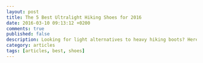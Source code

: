 ```yaml
---
layout: post
title: The 5 Best Ultralight Hiking Shoes for 2016
date: 2016-03-10 09:13:12 +0200
comments: true
published: false
description: Looking for light alternatives to heavy hiking boots? Here are the best ultralight hiking shoes for 2016
category: articles
tags: [articles, best, shoes]
---
```


